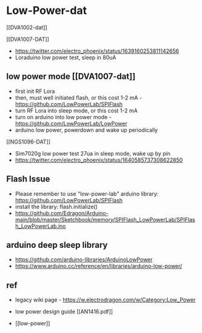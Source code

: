 
# Low-Power-dat

[[DVA1002-dat]]


[[DVA1007-DAT]]
- https://twitter.com/electro_phoenix/status/1639160253811142656
- Loraduino low power test, sleep in 80uA

## low power mode [[DVA1007-dat]]

- first init RF Lora 
- then, must well initiated flash, or this cost 1-2 mA - https://github.com/LowPowerLab/SPIFlash
- turn RF Lora into sleep mode, or this cost 1-2 mA
- turn on arduino into low power mode - https://github.com/LowPowerLab/LowPower
- arduino low power, powerdown and wake up periodically 


[[NGS1096-DAT]]
- Sim7020g low power test 27ua in sleep mode, wake up by pin
- https://twitter.com/electro_phoenix/status/1640585737308622850


## Flash Issue

- Please remember to use "low-power-lab" arduino library: https://github.com/LowPowerLab/SPIFlash
- install the library: flash.initialize()
- https://github.com/Edragon/Arduino-main/blob/master/Sketchbook/memory/SPIFlash_LowPowerLab/SPIFlash_LowPowerLab.ino

## arduino deep sleep library 

- https://github.com/arduino-libraries/ArduinoLowPower
- https://www.arduino.cc/reference/en/libraries/arduino-low-power/


## ref 

- legacy wiki page - https://w.electrodragon.com/w/Category:Low_Power

- low power design guide [[AN1416.pdf]]

- [[low-power]]